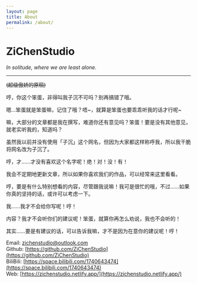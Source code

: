 ```yaml
---
layout: page
title: About
permalink: /about/
---
```


# ZiChenStudio

*In solitude, where we are least alone.*

-----------

~~(超级傲娇的原稿)~~

哼，你这个笨蛋，非得叫我子沉不可吗？别再搞错了哦。

嗯...笨蛋就是笨蛋嘛，记住了哦？唔~，就算是笨蛋也要乖乖听我的话才行呢~

嘛，大部分的文章都是我在撰写，难道你还有意见吗？笨蛋！要是没有其他意见，就老实听我的，知道吗？

虽然我以前并没有使用「子沉」这个网名，但因为大家都这样称呼我，所以我干脆将网名改为子沉了。

哼，才……才没有喜欢这个名字呢！绝！对！没！有！

我会不定期地更新文章，所以如果你喜欢我们的作品，可以经常来这里看看。

哼，要是有什么特别想看的内容，尽管跟我说嘛！我可是很忙的哦，不过……如果你真的坚持的话，或许可以考虑一下。

我……我才不会给你写呢！哼！

内容？我才不会听你们的建议呢！笨蛋，就算你再怎么劝说，我也不会听的！

其实……要是有建议的话，可以告诉我嘛，才不是因为在意你的建议呢！哼！

Email: <zichenstudio@outlook.com><br>
Github: [https://github.com/ZiChenStudio](https://github.com/ZiChenStudio)<br>
BiliBili: [https://space.bilibili.com/1740643474](https://space.bilibili.com/1740643474)<br>
Web: [https://zichenstudio.netlify.app/](https://zichenstudio.netlify.app/)
